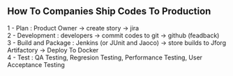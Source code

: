 ## How To Companies Ship Codes To Production

1 - Plan : Product Owner -> create story -> jira<br />
2 - Development : developers -> commit codes to git -> github (feadback)<br />
3 - Build and Package : Jenkins (or JUnit and Jaoco) -> store builds to Jforg Artifactory -> Deploy To Docker<br />
4 - Test : QA Testing, Regresion Testing, Performance Testing, User Acceptance Testing<br />